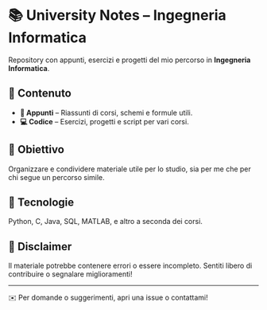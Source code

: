 # 📚 University Notes – Ingegneria Informatica

Repository con appunti, esercizi e progetti del mio percorso in **Ingegneria Informatica**.

## 📂 Contenuto
- **📖 Appunti** – Riassunti di corsi, schemi e formule utili.  
- **💻 Codice** – Esercizi, progetti e script per vari corsi.

## 🎯 Obiettivo
Organizzare e condividere materiale utile per lo studio, sia per me che per chi segue un percorso simile.

## 🚀 Tecnologie
Python, C, Java, SQL, MATLAB, e altro a seconda dei corsi.

## 📝 Disclaimer
Il materiale potrebbe contenere errori o essere incompleto. Sentiti libero di contribuire o segnalare miglioramenti!

---

✉️ Per domande o suggerimenti, apri una issue o contattami!
